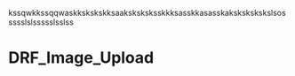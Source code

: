 kssqwkkssqqwaskkskskskksaaksksksksskkksasskkasasskakskskskskslsossssslslssssslsslss

# DRF_Image_Upload
